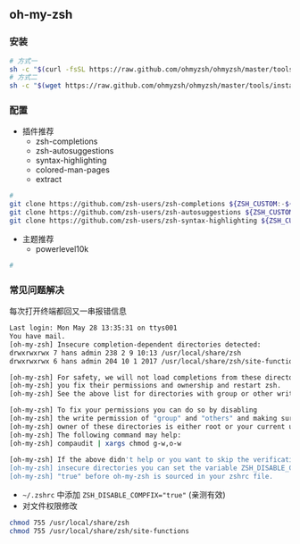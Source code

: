 ## oh-my-zsh

### 安装

``` sh
# 方式一
sh -c "$(curl -fsSL https://raw.github.com/ohmyzsh/ohmyzsh/master/tools/install.sh)"
# 方式二
sh -c "$(wget https://raw.github.com/ohmyzsh/ohmyzsh/master/tools/install.sh -O -)"
```

### 配置

- 插件推荐
  - zsh-completions
  - zsh-autosuggestions
  - syntax-highlighting
  - colored-man-pages
  - extract
``` sh
# 
git clone https://github.com/zsh-users/zsh-completions ${ZSH_CUSTOM:-${ZSH:-~/.oh-my-zsh}/custom}/plugins/zsh-completions
git clone https://github.com/zsh-users/zsh-autosuggestions ${ZSH_CUSTOM:-${ZSH:-~/.oh-my-zsh}/custom}/plugins/zsh-autosuggestions
git clone https://github.com/zsh-users/zsh-syntax-highlighting ${ZSH_CUSTOM:-${ZSH:-~/.oh-my-zsh}/custom}/plugins/zsh-syntax-highlighting
```

- 主题推荐
  - powerlevel10k
``` sh
# 
```

### 常见问题解决

每次打开终端都回又一串报错信息

``` sh
Last login: Mon May 28 13:35:31 on ttys001
You have mail.
[oh-my-zsh] Insecure completion-dependent directories detected:
drwxrwxrwx 7 hans admin 238 2 9 10:13 /usr/local/share/zsh
drwxrwxrwx 6 hans admin 204 10 1 2017 /usr/local/share/zsh/site-functions

[oh-my-zsh] For safety, we will not load completions from these directories until
[oh-my-zsh] you fix their permissions and ownership and restart zsh.
[oh-my-zsh] See the above list for directories with group or other writability.

[oh-my-zsh] To fix your permissions you can do so by disabling
[oh-my-zsh] the write permission of "group" and "others" and making sure that the
[oh-my-zsh] owner of these directories is either root or your current user.
[oh-my-zsh] The following command may help:
[oh-my-zsh] compaudit | xargs chmod g-w,o-w
 
[oh-my-zsh] If the above didn't help or you want to skip the verification of
[oh-my-zsh] insecure directories you can set the variable ZSH_DISABLE_COMPFIX to
[oh-my-zsh] "true" before oh-my-zsh is sourced in your zshrc file.

```

- `~/.zshrc` 中添加 `ZSH_DISABLE_COMPFIX="true"` (亲测有效)
- 对文件权限修改

``` sh
chmod 755 /usr/local/share/zsh
chmod 755 /usr/local/share/zsh/site-functions
```
